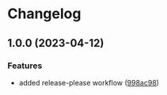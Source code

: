 # Changelog

## 1.0.0 (2023-04-12)


### Features

* added release-please workflow ([998ac98](https://github.com/Kunedawg/kev-bot-api/commit/998ac98dec8ed1ee323f31af32380e3591fbf243))
